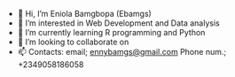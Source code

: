 - 👋 Hi, I’m Eniola Bamgbopa (Ebamgs)
- 👀 I’m interested in Web Development and Data analysis
- 🌱 I’m currently learning R programming and Python
- 💞️ I’m looking to collaborate on 
- 📫 Contacts: email; ennybamgs@gmail.com
          Phone num.; +2349058186058

<!---
Ebamgs/Ebamgs is a ✨ special ✨ repository because its `README.md` (this file) appears on your GitHub profile.
You can click the Preview link to take a look at your changes.
--->
